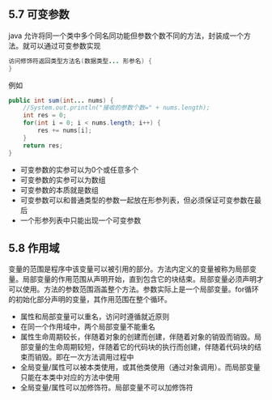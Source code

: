 ## 5.7 可变参数

java 允许将同一个类中多个同名同功能但参数个数不同的方法，封装成一个方法。就可以通过可变参数实现

~~~java
访问修饰符返回类型方法名(数据类型... 形参名) {
}
~~~

例如

~~~java
public int sum(int... nums) {
    //System.out.println("接收的参数个数=" + nums.length);
    int res = 0;
    for(int i = 0; i < nums.length; i++) {
    	res += nums[i];
	}
	return res;
}
~~~

- 可变参数的实参可以为0个或任意多个
- 可变参数的实参可以为数组
- 可变参数的本质就是数组
- 可变参数可以和普通类型的参数一起放在形参列表，但必须保证可变参数在最后
- 一个形参列表中只能出现一个可变参数

## 5.8 作用域

变量的范围是程序中该变量可以被引用的部分。方法内定义的变量被称为局部变量。局部变量的作用范围从声明开始，直到包含它的块结束。局部变量必须声明才可以使用。方法的参数范围涵盖整个方法。参数实际上是一个局部变量。for循环的初始化部分声明的变量，其作用范围在整个循环。

- 属性和局部变量可以重名，访问时遵循就近原则
- 在同一个作用域中，两个局部变量不能重名
- 属性生命周期较长，伴随着对象的创建而创建，伴随着对象的销毁而销毁。局部变量的生命周期较短，伴随着它的代码块的执行而创建，伴随着代码块的结束而销毁。即在一次方法调用过程中
- 全局变量/属性可以被本类使用，或其他类使用（通过对象调用）。而局部变量只能在本类中对应的方法中使用
- 全局变量/属性可以加修饰符。局部变量不可以加修饰符